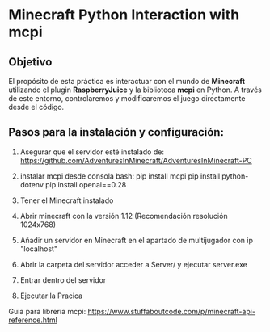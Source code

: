 # Minecraft Python Interaction with mcpi

## Objetivo
El propósito de esta práctica es interactuar con el mundo de **Minecraft** utilizando el plugin **RaspberryJuice** y la biblioteca **mcpi** en Python. A través de este entorno, controlaremos y modificaremos el juego directamente desde el código.

## Pasos para la instalación y configuración:

1. Asegurar que el servidor esté instalado de: https://github.com/AdventuresInMinecraft/AdventuresInMinecraft-PC
2. instalar mcpi desde consola bash: pip install mcpi
    pip install python-dotenv
    pip install openai==0.28

4. Tener el Minecraft instalado
3. Abrir minecraft con la versión 1.12 (Recomendación resolución 1024x768)
5. Añadir un servidor en Minecraft en el apartado de multijugador con ip "localhost"
6. Abrir la carpeta del servidor acceder a Server/ y ejecutar server.exe
7. Entrar dentro del servidor
8. Ejecutar la Pracica

Guia para librería mcpi:
https://www.stuffaboutcode.com/p/minecraft-api-reference.html


